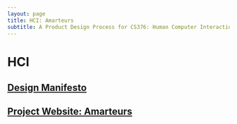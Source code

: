 ```yaml
---
layout: page
title: HCI: Amarteurs
subtitle: A Product Design Process for CS376: Human Computer Interaction
---
```


# HCI 

## [Design Manifesto](design_manifesto.md)

## [Project Website: Amarteurs](https://www.nsang0u.github.io/amarteurs)
